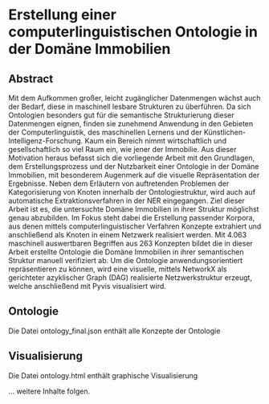 # Erstellung einer computerlinguistischen Ontologie in der Domäne Immobilien



## Abstract
Mit dem Aufkommen großer, leicht zugänglicher Datenmengen wächst auch der Bedarf, diese in maschinell lesbare Strukturen zu überführen. Da sich Ontologien besonders gut für die semantische Strukturierung dieser Datenmengen eignen, finden sie zunehmend Anwendung in den Gebieten der Computerlinguistik, des maschinellen Lernens und der Künstlichen-Intelligenz-Forschung. Kaum ein Bereich nimmt wirtschaftlich und gesellschaftlich so viel Raum ein, wie jener der Immobilie. Aus dieser Motivation heraus befasst sich die vorliegende Arbeit mit den Grundlagen, dem Erstellungsprozess und der Nutzbarkeit einer Ontologie in der Domäne Immobilien, mit besonderem Augenmerk auf die visuelle Repräsentation der Ergebnisse. Neben dem Erläutern von auftretenden Problemen der Kategorisierung von Knoten innerhalb der Ontologiestruktur, wird auch auf automatische Extraktionsverfahren in der NER eingegangen. Ziel dieser Arbeit ist es, die untersuchte Domäne Immobilien in ihrer Struktur möglichst genau abzubilden. Im Fokus steht dabei die Erstellung passender Korpora, aus denen mittels computerlinguistischer Verfahren Konzepte extrahiert und anschließend als Knoten in einem Netzwerk realisiert werden. Mit 4.063 maschinell auswertbaren Begriffen aus 263 Konzepten bildet die in dieser Arbeit erstellte Ontologie die Domäne Immobilien in ihrer semantischen Struktur manuell verifiziert ab. Um die Ontologie anwendungsorientiert repräsentieren zu können, wird eine visuelle, mittels NetworkX als gerichteter azyklischer Graph (DAG) realisierte Netzwerkstruktur erzeugt, welche anschließend mit Pyvis visualisiert wird.

## Ontologie
Die Datei ontology_final.json enthält alle Konzepte der Ontologie


## Visualisierung
Die Datei ontology.html enthält graphische Visualisierung


... weitere Inhalte folgen.
